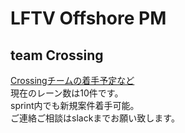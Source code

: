 # LFTV Offshore PM

## team Crossing

[Crossingチームの着手予定など](https://docs.google.com/spreadsheets/d/1i4NlDvtgsjO_IJbzhwmd5qF8L66EUpd_Um7lw2LNYF0/edit?usp=sharing)\
現在のレーン数は10件です。\
sprint内でも新規案件着手可能。\
ご連絡ご相談はslackまでお願い致します。


<!--
**hirota-kazuma/hirota-kazuma** is a ✨ _special_ ✨ repository because its `README.md` (this file) appears on your GitHub profile.

Here are some ideas to get you started:

- 🔭 I’m currently working on ...
- 🌱 I’m currently learning ...
- 👯 I’m looking to collaborate on ...
- 🤔 I’m looking for help with ...
- 💬 Ask me about ...
- 📫 How to reach me: ...
- 😄 Pronouns: ...
- ⚡ Fun fact: ...
-->
